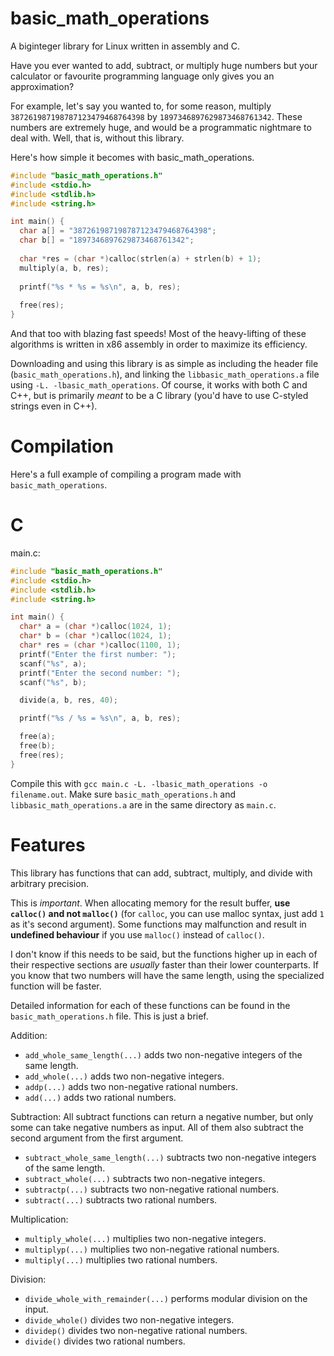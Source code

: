 # basic_math_operations
A biginteger library for Linux written in assembly and C.

Have you ever wanted to add, subtract, or multiply huge numbers but your calculator or favourite programming language only gives you an approximation?

For example, let's say you wanted to, for some reason, multiply `387261987198787123479468764398` by `1897346897629873468761342`. These numbers are extremely huge, and would be a programmatic nightmare to deal with. Well, that is, without this library.

Here's how simple it becomes with basic_math_operations.

```c
#include "basic_math_operations.h"
#include <stdio.h>
#include <stdlib.h>
#include <string.h>

int main() {
  char a[] = "387261987198787123479468764398";
  char b[] = "1897346897629873468761342";
  
  char *res = (char *)calloc(strlen(a) + strlen(b) + 1);
  multiply(a, b, res);
  
  printf("%s * %s = %s\n", a, b, res);
  
  free(res);
}
```

And that too with blazing fast speeds! Most of the heavy-lifting of these algorithms is written in x86 assembly in order to maximize its efficiency.

Downloading and using this library is as simple as including the header file (`basic_math_operations.h`), and linking the `libbasic_math_operations.a` file using `-L. -lbasic_math_operations`. Of course, it works with both C and C++, but is primarily _meant_ to be a C library (you'd have to use C-styled strings even in C++).

# Compilation
Here's a full example of compiling a program made with `basic_math_operations`.
# C
main.c:
```c
#include "basic_math_operations.h"
#include <stdio.h>
#include <stdlib.h>
#include <string.h>

int main() {
  char* a = (char *)calloc(1024, 1);
  char* b = (char *)calloc(1024, 1);
  char* res = (char *)calloc(1100, 1);
  printf("Enter the first number: ");
  scanf("%s", a);
  printf("Enter the second number: ");
  scanf("%s", b);

  divide(a, b, res, 40);

  printf("%s / %s = %s\n", a, b, res);

  free(a);
  free(b);
  free(res);
}
```

Compile this with `gcc main.c -L. -lbasic_math_operations -o filename.out`. Make sure `basic_math_operations.h` and `libbasic_math_operations.a` are in the same directory as `main.c`.

# Features
This library has functions that can add, subtract, multiply, and divide with arbitrary precision.

This is *important*. When allocating memory for the result buffer, **use `calloc()` and not `malloc()`** (for `calloc`, you can use malloc syntax, just add `1` as it's second argument). Some functions may malfunction and result in **undefined behaviour** if you use `malloc()` instead of `calloc()`.

I don't know if this needs to be said, but the functions higher up in each of their respective sections are *usually* faster than their lower counterparts. If you know that two numbers will have the same length, using the specialized function will be faster.

Detailed information for each of these functions can be found in the `basic_math_operations.h` file. This is just a brief.

Addition:
- `add_whole_same_length(...)` adds two non-negative integers of the same length.
- `add_whole(...)` adds two non-negative integers.
- `addp(...)` adds two non-negative rational numbers.
- `add(...)` adds two rational numbers.

Subtraction:
All subtract functions can return a negative number, but only some can take negative numbers as input. All of them also subtract the second argument from the first argument.
- `subtract_whole_same_length(...)` subtracts two non-negative integers of the same length.
- `subtract_whole(...)` subtracts two non-negative integers.
- `subtractp(...)` subtracts two non-negative rational numbers.
- `subtract(...)` subtracts two rational numbers.

Multiplication:
- `multiply_whole(...)` multiplies two non-negative integers.
- `multiplyp(...)` multiplies two non-negative rational numbers.
- `multiply(...)` multiplies two rational numbers.

Division:
- `divide_whole_with_remainder(...)` performs modular division on the input.
- `divide_whole()` divides two non-negative integers.
- `dividep()` divides two non-negative rational numbers.
- `divide()` divides two rational numbers.
